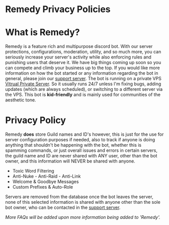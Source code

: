 # Remedy Privacy Policies

# What is Remedy?
Remedy is a feature rich and multipurpose discord bot. With our server protections, configurations, moderation, utility, and so much more, you can seriously
increase your server's activity while also enforcing rules and punishing users that deserve it. We have big things coming up soon so you can compete and climb your business up to the top. If you would like more information on how the bot started or any information regarding the bot in general, please join our [support server](https://discord.gg/xRJZyb5v). The bot is running on a private VPS [Vitrual Private Server](https://en.wikipedia.org/wiki/Virtual_private_server). So it usually runs 24/7 unless I'm fixing bugs, adding updates (which are always scheduled), or switching to a different server via the VPS. This bot is **kid-friendly** and is mainly used for communities of the aesthetic tone.

# Privacy Policy
Remedy **does** store Guild names and ID's however, this is just for the use for server configuration purposes if needed, also to track if anyone is doing anything that shouldn't be happening with the bot, whether this is spamming commands, or just overall issues and errors in certain servers, the guild name and ID are never shared with ANY user, other than the bot owner, and this information will NEVER be shared with anyone.
- Toxic Word Filtering
- Anti-Nuke - Anti-Raid - Anti-Link
- Welcome & Goodbye Messages
- Custom Prefixes & Auto-Role

Servers are removed from the database once the bot leaves the server, none of this selected information is shared with anyone other than the sole bot owner, who can be contacted in the [support server](https://discord.gg/xRJZyb5v).

*More FAQs will be added upon more information being added to 'Remedy'.*
